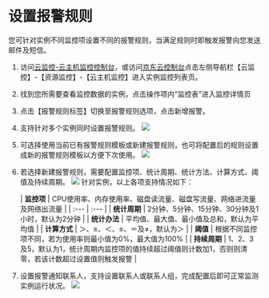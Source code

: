 # 设置报警规则
您可针对实例不同监控项设置不同的报警规则，当满足规则时即触发报警向您发送邮件及短信。

1. 访问[云监控-云主机监控控制台][1]，或访问[京东云控制台][2]点击左侧导航栏【云监控】-【资源监控】-【云主机监控】进入实例监控列表页。
2. 找到您所需要查看监控数据的实例，点击操作项内“监控表”进入监控详情页
3. 点击【报警规则标签】切换至报警规则选项，点击新增报警。
4. 支持针对多个实例同时设置报警规则。
![](../../../../../image/vm/Operation-Guide-Monitor-1.png)
5. 可选择使用当前已有报警规则模板或新建报警规则，也可将配置后的规则设置成新的报警规则模板以方便下次使用。
![](../../../../../image/vm/Operation-Guide-Monitor-2.png)
6. 若选择新建报警规则，需要配置监控项、统计周期、统计方法、计算方式、阈值及持续周期。
![](../../../../../image/vm/Operation-Guide-Monitor-3.png)
	针对实例，以上各项支持情况如下：

	| **监控项**   | CPU使用率、内存使用率、磁盘读流量、磁盘写流量、网络进流量及网络出流量 |
| :--- | :---   |
| **统计周期**    |  2分钟、5分钟、15分钟、30分钟及1小时，默认为2分钟   |
|  **统计办法**   |  平均值、最大值、最小值及总和，默认为平均值   |
|  **计算方式**   |  ＞、≥、＜、≤、＝及≠，默认为＞   |
|  **阈值**   |   根据不同监控项不同，若为使用率则最小值为0%，最大值为100%  |
|  **持续周期**   | 1、2、3及5，默认为1，统计周期内监控项的值持续超过阈值则计数加1，否则则清零，若该计数超过设置值则触发报警    |

7. 设置报警通知联系人，支持设置联系人或联系人组，完成配置后即可正常监测实例运行状况。
![](../../../../../image/vm/Operation-Guide-Monitor-4.png)


  [1]: ./images/Operation-Guide-Monitor-1.png "Operation-Guide-Monitor-1.png"
  [2]: ./images/Operation-Guide-Monitor-1.png "Operation-Guide-Monitor-1.png"
  [3]: ./images/Operation-Guide-Monitor-1.png "Operation-Guide-Monitor-1.png"
  [4]: ./images/Operation-Guide-Monitor-2.png "Operation-Guide-Monitor-2.png"
  [5]: ./images/Operation-Guide-Monitor-3.png "Operation-Guide-Monitor-3.png"
  [6]: ./images/Operation-Guide-Monitor-4.png "Operation-Guide-Monitor-4.png"